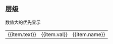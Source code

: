
## 层级
数值大的优先显示

<table :class="s.zindex">
  <tbody>
    <tr :class="s.tr" :key="item.text" v-for="item of zindexs" @click="$ctx.copy(item.name)">
      <td>
          {{item.text}}
      </td> 
      <td>
          {{item.val}}
      </td> 
      <td>
          {{item.name}}
      </td> 
    <tr>
  </tbody>
</table>

<script>
export default {
    data(){
        return {
            zindexs: [
                { name: '$zindex-spin', val: val['zindex-spin'], text: '数据加载' },
                { name: '$zindex-affix', val: val['zindex-affix'], text: '图钉' },
                { name: '$zindex-back-top', val: val['zindex-back-top'], text: '返回顶部' },
                { name: '$zindex-select', val: val['zindex-select'], text: '下拉' },
                { name: '$zindex-modal', val: val['zindex-modal'], text: '弹窗' },
                { name: '$zindex-message', val: val['zindex-message'], text: '全局提示' },
                { name: '$zindex-notification', val: val['zindex-notification'], text: '通知提醒' },
                { name: '$zindex-tooltip', val: val['zindex-tooltip'], text: '文字提示' },
                { name: '$zindex-transfer', val: val['zindex-transfer'], text: '穿梭框' },
                { name: '$zindex-loading-bar', val: val['zindex-loading-bar'], text: '进度条' }
            ]
        }
    }
}
</script>

<style module="s" lang="scss">
.zindex{
    position: relative;
    margin-bottom: 45px;
    width: 100%;
    border-collapse: collapse;
    background-color: #fff;
    font-size: 14px;
    line-height: 1.5em;
    th,td {
        padding: 15px;
        max-width: 250px;
        border-bottom: 1px solid #d8d8d8;
        color: #333;
    }
    tr {
        cursor: pointer;
        &:hover {
            background: rgba(216, 217, 253, .2);
        }
    }
}
</style>